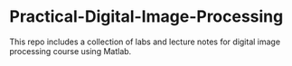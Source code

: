 # Practical-Digital-Image-Processing
This repo includes a collection of  labs and lecture notes for digital image processing course using Matlab.
